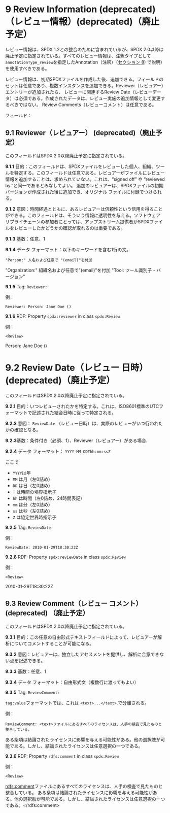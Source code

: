 # 9 Review Information (deprecated)（レビュー情報）(deprecated)（廃止予定）

レビュー情報は、SPDX 1.2との整合のために含まれているが、SPDX 2.0以降は廃止予定に指定されている。すべてのレビュー情報は、注釈タイプとして`annotationType_review`を指定したAnnotation（注釈）（[セクション 8](./8-annotations.md)) で説明）を使用すべきである。

レビュー情報は、初期SPDXファイルを作成した後、追加できる。フィールドのセットは任意であり、複数インスタンスを追加できる。Reviewer（レビュアー）エントリーが追加されたら、 レビューに関連するReview Date（レビューデータ）は必須である。作成されたデータは、レビュー実施の追加情報として変更するべきではない。 Review Comments（レビューコメント）は任意である。

フィールド：

## 9.1 Reviewer（レビュアー） (deprecated)（廃止予定） <a name="9.1"></a>

このフィールドはSPDX 2.0以降廃止予定に指定されている。

**9.1.1** 目的：このフィールドは、SPDXファイルをレビューした個人、組織、ツールを特定する。このフィールドは任意である。レビュアーがファイルにレビュー情報を追加することは、求められていない。これは、“signed off” や “reviewed by.”と同一であるとみなしてよい。 追加のレビュアーは、SPDXファイルの初期バージョンが作成された後に追加でき、オリジナル ファイルに付録でつけられる。

**9.1.2** 意図：時間経過とともに、あるレビュアーは信頼性という信用を得ることができる。このフィールドは、そういう情報に透明性を与える。ソフトウェア サプライチェーンの参加者にとっては、アップストリーム提供者がSPDXファイルをレビューしたかどうかの確認が取れるのは重要である。

**9.1.3** 基数：任意、1

**9.1.4** データ フォーマット：以下のキーワードを含む1行の文。

    "Person:" 人名および任意で "(email)"を付加
 "Organization:" 組織名および任意で"(email)"を付加
 "Tool: ツール識別子 - バージョン”

**9.1.5** Tag: `Reviewer:`

例：

    Reviewer: Person: Jane Doe ()

**9.1.6** RDF: Property `spdx:reviewer` in class `spdx:Review`

例：

    <Review>
 <reviewer> Person: Jane Doe () </reviewer>
 </Review>

# 9.2 Review Date（レビュー 日時） (deprecated)（廃止予定） <a name="9.2"></a>

このフィールドはSPDX 2.0以降廃止予定に指定されている。

**9.2.1** 目的：いつレビューされたかを特定する。これは、ISO8601標準のUTCフォーマットで記述された結合日時に従って特定される。

**9.2.2** 意図： `ReviewDate` （レビュー日時）は、実際のレビューがいつ行われたかの確認となる。

**9.2.3**基数：条件付き（必須、1）、Reviewer（レビュアー）がある場合.

**9.2.4** データ フォーマット： `YYYY-MM-DDThh:mm:ssZ`

ここで

* `YYYY`は年
* `MM` は月（左0詰め）
* `DD` は日（左0詰め）
* `T` は時間の境界指示子
* `hh` は時間（左0詰め、24時間表記）
* `mm` は分（左0詰め）
* `ss`  は秒（左0詰め）
* `Z` は協定世界時指示子

**9.2.5** Tag: `ReviewDate:`

例：

    ReviewDate: 2010-01-29T18:30:22Z

**9.2.6** RDF: Property `spdx:reviewDate` in class `spdx:Review`

例：

    <Review>
 <reviewDate> 2010-01-29T18:30:22Z </reviewDate>
 </Review>

## 9.3 Review Comment（レビュー コメント） (deprecated) （廃止予定）<a name="9.3"></a>

このフィールドはSPDX 2.0以降廃止予定に指定されている。

**9.3.1** 目的：この任意の自由形式テキストフィールドによって、レビュアーが解析についてコメントすることが可能になる。

**9.3.2** 意図：レビュアーは、独立したアセスメントを提供し、解析に合意できない点を記述できる。

**9.3.3** 基数：任意、1

**9.3.4** データ フォーマット：自由形式文（複数行に渡ってもよい）

**9.3.5** Tag: `ReviewComment:`

`tag:value`フォーマットでは、これは `<text>...</text>`.で分離される。

例：

    ReviewComment: <text>ファイルにあるすべてのライセンスは、人手の検査で見たものと整合している。
 ある条項は結論されたライセンスに影響を与える可能性がある。他の選択肢が可能である。しかし、結論されたライセンスは任意選択の一つである。</text>

**9.3.6** RDF: Property `rdfs:comment` in class `spdx:Review`

例：

    <Review>
 <rdfs:comment>ファイルにあるすべてのライセンスは、人手の検査で見たものと整合している。
 ある条項は結論されたライセンスに影響を与える可能性がある。他の選択肢が可能である。しかし、結論されたライセンスは任意選択の一つである。</rdfs:comment>
 </Review>